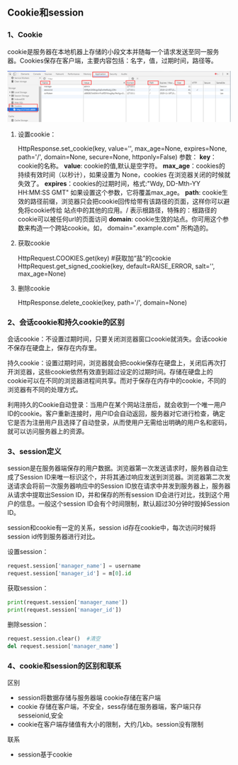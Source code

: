 ## Cookie和session

### 1、Cookie

​	cookie是服务器在本地机器上存储的小段文本并随每一个请求发送至同一服务器。Cookies保存在客户端，主要内容包括：名字，值，过期时间，路径等。

<img src="image/1574344237231.png">

1. 设置cookie：

    HttpResponse.set_cookie(key, value='', max_age=None, expires=None, path='/', domain=None, secure=None, httponly=False)
    参数：
    	**key**：    cookie的名称。
    	**value**:   cookie的值,默认是空字符。
    	**max_age**：cookies的持续有效时间（以秒计），如果设置为 None，cookies 在浏览器关闭的时候就失效了。
    	**expires**：cookies的过期时间，格式:"Wdy, DD-Mth-YY HH:MM:SS GMT" 如果设置这个参数，它将覆盖max_age。
    	**path**:    cookie生效的路径前缀，浏览器只会把cookie回传给带有该路径的页面，这样你可以避免将cookie传给 站点中的其他的应用。/ 表示根路径，特殊的：根路径的cookie可以被任何url的页面访问
        **domain**:   cookie生效的站点。你可用这个参数来构造一个跨站cookie。如， domain=".example.com" 所构造的。
    
2. 获取cookie

    HttpRequest.COOKIES.get(key)
    #获取加“盐”的cookie
    HttpRequest.get_signed_cookie(key, default=RAISE_ERROR, salt='', max_age=None)

3. 删除cookie

    HttpResponse.delete_cookie(key, path='/', domain=None)

### 2、会话cookie和持久cookie的区别

会话cookie：不设置过期时间，只要关闭浏览器窗口cookie就消失。会话cookie不保存在硬盘上，保存在内存里。

持久cookie：设置过期时间，浏览器就会把cookie保存在硬盘上，关闭后再次打开浏览器，这些cookie依然有效直到超过设定的过期时间。存储在硬盘上的cookie可以在不同的浏览器进程间共享。而对于保存在内存中的cookie，不同的浏览器有不同的处理方式。

利用持久的Cookie自动登录：当用户在某个网站注册后，就会收到一个唯一用户ID的cookie。客户重新连接时，用户ID会自动返回，服务器对它进行检查，确定它是否为注册用户且选择了自动登录，从而使用户无需给出明确的用户名和密码，就可以访问服务器上的资源。

### 3、session定义

session是在服务器端保存的用户数据。浏览器第一次发送请求时，服务器自动生成了Session ID来唯一标识这个，并将其通过响应发送到浏览器。浏览器第二次发送请求会将前一次服务器响应中的Session ID放在请求中并发到服务器上，服务器从请求中提取出Session ID，并和保存的所有session ID会进行对比，找到这个用户的信息。一般这个session ID会有个时间限制，默认超过30分钟时毁掉Session ID。

session和cookie有一定的关系，session id存在cookie中，每次访问时候将session id传到服务器进行对比。

设置session：

```python
request.session['manager_name'] = username
request.session['manager_id'] = m[0].id
```

获取session：

```python
print(request.session['manager_name'])
print(request.session['manager_id'])
```

删除session：

```python
request.session.clear()  #清空
del request.session['manager_name']
```

### 4、cookie和session的区别和联系

区别

- session将数据存储与服务器端 cookie存储在客户端
- cookie 存储在客户端，不安全，sess存储在服务器端，客户端只存sesseionid,安全
- cookie在客户端存储值有大小的限制，大约几kb。session没有限制

联系

- session基于cookie
  
